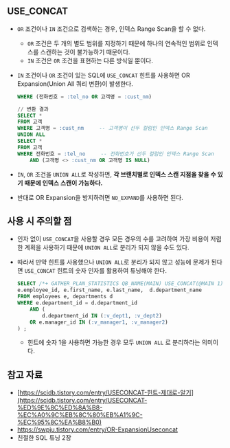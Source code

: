 ## USE_CONCAT

- `OR` 조건이나 `IN` 조건으로 검색하는 경우, 인덱스 Range Scan을 할 수 없다.
    - `OR` 조건은 두 개의 별도 범위를 지정하기 때문에 하나의 연속적인 범위로 인덱스를 스캔하는 것이 불가능하기 때문이다.
    - `IN` 조건은 `OR` 조건을 표현하는 다른 방식일 뿐이다.
- `IN` 조건이나 `OR` 조건이 있는 SQL에 `USE_CONCAT` 힌트를 사용하면 OR Expansion(Union All 쿼리 변환)이 발생한다.
    
    ```sql
    WHERE (전화번호 = :tel_no OR 고객명 = :cust_nm)
    
    // 변환 결과
    SELECT *
    FROM 고객
    WHERE 고객명 = :cust_nm     -- 고객명이 선두 컬럼인 인덱스 Range Scan
    UNION ALL
    SELECT *
    FROM 고객
    WHERE 전화번호 = :tel_no     -- 전화번호가 선두 컬럼인 인덱스 Range Scan
    	AND (고객명 <> :cust_nm OR 고객명 IS NULL)
    ```
    
- `IN`, `OR` 조건을 `UNION ALL`로 작성하면, **각 브랜치별로 인덱스 스캔 지점을 찾을 수 있기 때문에 인덱스 스캔이 가능하다.**
- 반대로 OR Expansion을 방지하려면 `NO_EXPAND`를 사용하면 된다.

## 사용 시 주의할 점

- 인자 없이 `USE_CONCAT`을 사용할 경우 모든 경우의 수를 고려하여 가장 비용이 저렴한 계획을 사용하기 때문에 `UNION ALL`로 분리가 되지 않을 수도 있다.
- 따라서 만약 힌트를 사용했으나 `UNION ALL`로 분리가 되지 않고 성능에 문제가 된다면 `USE_CONCAT` 힌트의 숫자 인자를 활용하여 튜닝해야 한다.
    
    ```sql
    SELECT /*+ GATHER_PLAN_STATISTICS QB_NAME(MAIN) USE_CONCAT(@MAIN 1) */
    e.employee_id, e.first_name, e.last_name,  d.department_name
    FROM employees e, departments d
    WHERE e.department_id = d.department_id   
    	AND (     
    		d.department_id IN (:v_dept1, :v_dept2)           
    	OR e.manager_id IN (:v_manager1, :v_manager2)
    ) ;
    
    ```
    
    - 힌트에 숫자 1을 사용하면 가능한 경우 모두 `UNION ALL` 로 분리하라는 의미이다.

## 참고 자료

- [https://scidb.tistory.com/entry/USECONCAT-힌트-제대로-알기](https://scidb.tistory.com/entry/USECONCAT-%ED%9E%8C%ED%8A%B8-%EC%A0%9C%EB%8C%80%EB%A1%9C-%EC%95%8C%EA%B8%B0)
- https://swpju.tistory.com/entry/OR-ExpansionUseconcat
- 친절한 SQL 튜닝 2장